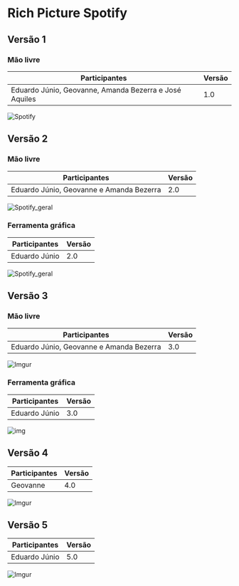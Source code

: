 # Rich Picture Spotify

## Versão 1

### Mão livre

Participantes| Versão|
-|-|
Eduardo Júnio, Geovanne, Amanda Bezerra e José Aquiles|1.0|

![Spotify](https://i.imgur.com/sCYoFay.png)

## Versão 2

### Mão livre

Participantes| Versão|
-|-|
Eduardo Júnio, Geovanne e Amanda Bezerra|2.0|

![Spotify_geral](https://i.imgur.com/U2cOSiV.jpg)

### Ferramenta gráfica

Participantes| Versão|
-|-|
Eduardo Júnio |2.0|

![Spotify_geral](https://i.imgur.com/5fKxpQU.png)

## Versão 3

### Mão livre

Participantes| Versão|
-|-|
Eduardo Júnio, Geovanne e Amanda Bezerra|3.0|

![Imgur](https://i.imgur.com/G25cP4y.jpg)


### Ferramenta gráfica

Participantes| Versão|
-|-|
Eduardo Júnio| 3.0|

![img](https://github.com/SpotifyApp/Spotify/blob/master/docs/Modulos/Pre_rastreabilidade/Rich%20picture/img/Rich%20picture_v2_usu%C3%A1rio.png)

## Versão 4 

Participantes| Versão|
-|-|
Geovanne |4.0|

![Imgur](https://i.imgur.com/bpmSgBm.jpg)

## Versão 5 

Participantes| Versão|
-|-|
Eduardo Júnio |5.0|

![Imgur](https://i.imgur.com/UASwRcO.png)
